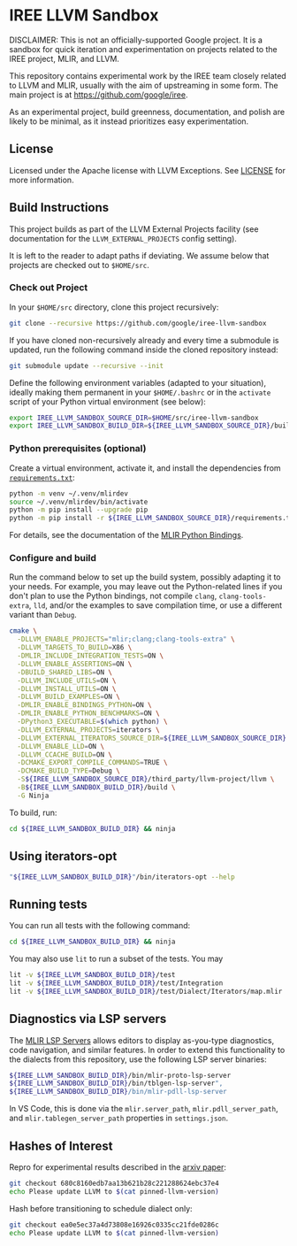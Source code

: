 # IREE LLVM Sandbox

DISCLAIMER: This is not an officially-supported Google project. It is a sandbox
for quick iteration and experimentation on projects related to the IREE project,
MLIR, and LLVM.

This repository contains experimental work by the IREE team closely related to
LLVM and MLIR, usually with the aim of upstreaming in some form. The main
project is at <https://github.com/google/iree>.

As an experimental project, build greenness, documentation, and polish are
likely to be minimal, as it instead prioritizes easy experimentation.

## License

Licensed under the Apache license with LLVM Exceptions. See [LICENSE](LICENSE)
for more information.

## Build Instructions

This project builds as part of the LLVM External Projects facility (see
documentation for the `LLVM_EXTERNAL_PROJECTS` config setting).

It is left to the reader to adapt paths if deviating. We assume below that
projects are checked out to `$HOME/src`.

### Check out Project

In your `$HOME/src` directory, clone this project recursively:

```bash
git clone --recursive https://github.com/google/iree-llvm-sandbox
```

If you have cloned non-recursively already and every time a submodule is
updated, run the following command inside the cloned repository instead:

```bash
git submodule update --recursive --init
```

Define the following environment variables (adapted to your situation), ideally
making them permanent in your `$HOME/.bashrc` or in the `activate` script of
your Python virtual environment (see below):

```bash
export IREE_LLVM_SANDBOX_SOURCE_DIR=$HOME/src/iree-llvm-sandbox
export IREE_LLVM_SANDBOX_BUILD_DIR=${IREE_LLVM_SANDBOX_SOURCE_DIR}/build
```

### Python prerequisites (optional)

Create a virtual environment, activate it, and install the dependencies from
[`requirements.txt`](requirements.txt):

```bash
python -m venv ~/.venv/mlirdev
source ~/.venv/mlirdev/bin/activate
python -m pip install --upgrade pip
python -m pip install -r ${IREE_LLVM_SANDBOX_SOURCE_DIR}/requirements.txt
```

For details, see the documentation of the
[MLIR Python Bindings](https://mlir.llvm.org/docs/Bindings/Python/).

### Configure and build

Run the command below to set up the build system, possibly adapting it to your
needs. For example, you may leave out the Python-related lines if you don't plan
to use the Python bindings, not compile `clang`, `clang-tools-extra`, `lld`,
and/or the examples to save compilation time, or use a different variant than
`Debug`.

```bash
cmake \
  -DLLVM_ENABLE_PROJECTS="mlir;clang;clang-tools-extra" \
  -DLLVM_TARGETS_TO_BUILD=X86 \
  -DMLIR_INCLUDE_INTEGRATION_TESTS=ON \
  -DLLVM_ENABLE_ASSERTIONS=ON \
  -DBUILD_SHARED_LIBS=ON \
  -DLLVM_INCLUDE_UTILS=ON \
  -DLLVM_INSTALL_UTILS=ON \
  -DLLVM_BUILD_EXAMPLES=ON \
  -DMLIR_ENABLE_BINDINGS_PYTHON=ON \
  -DMLIR_ENABLE_PYTHON_BENCHMARKS=ON \
  -DPython3_EXECUTABLE=$(which python) \
  -DLLVM_EXTERNAL_PROJECTS=iterators \
  -DLLVM_EXTERNAL_ITERATORS_SOURCE_DIR=${IREE_LLVM_SANDBOX_SOURCE_DIR} \
  -DLLVM_ENABLE_LLD=ON \
  -DLLVM_CCACHE_BUILD=ON \
  -DCMAKE_EXPORT_COMPILE_COMMANDS=TRUE \
  -DCMAKE_BUILD_TYPE=Debug \
  -S${IREE_LLVM_SANDBOX_SOURCE_DIR}/third_party/llvm-project/llvm \
  -B${IREE_LLVM_SANDBOX_BUILD_DIR}/build \
  -G Ninja
```

To build, run:

```bash
cd ${IREE_LLVM_SANDBOX_BUILD_DIR} && ninja
```

## Using iterators-opt

```bash
"${IREE_LLVM_SANDBOX_BUILD_DIR}"/bin/iterators-opt --help
```

## Running tests

You can run all tests with the following command:

```bash
cd ${IREE_LLVM_SANDBOX_BUILD_DIR} && ninja
```

You may also use `lit` to run a subset of the tests. You may

```bash
lit -v ${IREE_LLVM_SANDBOX_BUILD_DIR}/test
lit -v ${IREE_LLVM_SANDBOX_BUILD_DIR}/test/Integration
lit -v ${IREE_LLVM_SANDBOX_BUILD_DIR}/test/Dialect/Iterators/map.mlir
```

## Diagnostics via LSP servers

The [MLIR LSP Servers](https://mlir.llvm.org/docs/Tools/MLIRLSP/) allows editors
to display as-you-type diagnostics, code navigation, and similar features. In
order to extend this functionality to the dialects from this repository, use
the following LSP server binaries:

```bash
${IREE_LLVM_SANDBOX_BUILD_DIR}/bin/mlir-proto-lsp-server
${IREE_LLVM_SANDBOX_BUILD_DIR}/bin/tblgen-lsp-server",
${IREE_LLVM_SANDBOX_BUILD_DIR}/bin/mlir-pdll-lsp-server
```

In VS Code, this is done via the `mlir.server_path`, `mlir.pdll_server_path`,
and `mlir.tablegen_server_path` properties in `settings.json`.

## Hashes of Interest

Repro for experimental results described in the
[arxiv paper](https://arxiv.org/abs/2202.03293):

```bash
git checkout 680c8160edb7aa13b621b28c221288624ebc37e4
echo Please update LLVM to $(cat pinned-llvm-version)
```

Hash before transitioning to schedule dialect only:

```bash
git checkout ea0e5ec37a4d73808e16926c0335cc21fde0286c
echo Please update LLVM to $(cat pinned-llvm-version)
```
